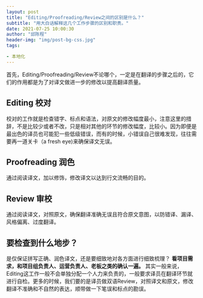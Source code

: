 ```yaml
---
layout: post
title: "Editing/Proofreading/Review之间的区别是什么？"
subtitle: "用大白话解释这几个工作步骤的区别和职责。"
date: 2021-07-25 10:00:30
author: "邱陈程"
header-img: "img/post-bg-css.jpg"
tags:

- 本地化
---
```


首先，Editing/Proofreading/Review不论哪个，一定是在翻译的步骤之后的，它们的作用都是为了对译文做进一步的修改以提高翻译质量。

## Editing 校对
校对的工作就是检查错字、标点和语法，对原文的修改幅度最小，注意这里的措辞，不是比较少或者不改，只是相对其他的环节的修改幅度，比较小。因为即便是最出色的译员也可能犯一些低级错误，而有的时候，小错误自己很难发现，往往需要再一道关卡（a fresh eye)来确保译文无误。
## Proofreading 润色
通过阅读译文，加以修饰，修改译文以达到行文流畅的目的。
## Review 审校
通过阅读译文，对照原文，确保翻译准确无误且符合原文意图，以防错译、漏译、风格偏离、过度翻译。

## 要检查到什么地步？
是仅保证拼写正确、润色译文，还是要细致地对各方面进行细致梳理？
**看项目需求，和项目组负责人、运营负责人、老板之类的确认一遍。**
其实一般来说，Editing这工作一般不会单独分配一个人力来负责的，一般要求译员在翻译环节就进行自检。更多的时候，我们要的是译员做双语Review，对照译文和原文，修改翻译不准确和不自然的表达，顺带做一下笔误和标点的勘误。
